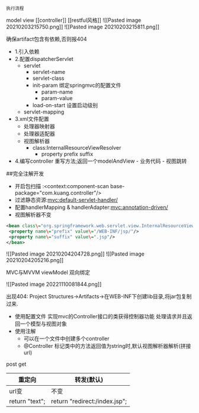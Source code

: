	执行流程
 
 model view [[controller]] [[restful风格]]
 ![[Pasted image 20210203215750.png]]
 ![[Pasted image 20210203215811.png]]
 
 确保artifact包含有依赖,否则报404
 - 1.引入依赖
 - 2.配置dispatcherServlet
 	- servlet
		- servlet-name
		- servlet-class
		- init-param		绑定springmvc的配置文件
			- param-name
			- param-value
		- load-on-start 	设置启动级别
 	- servlet-mapping
 - 3.xml文件配置
 	- 处理器映射器
 	- 处理器适配器
 	- 视图解析器
		- class:InternalResourceViewResolver
			- property 	 prefix
								suffix
- 4.编写controller
	重写方法;返回一个modelAndView
		- 业务代码
		- 视图跳转


##完全注解开发
- 开启包扫描 :<context:component-scan base-package="com.kuang.controller"/>
- 过滤静态资源:<mvc:default-servlet-handler/>
- 配置handlerMapping & handlerAdapter:<mvc:annotation-driven/>
- 视图解析器不变
```xml
<bean class\="org.springframework.web.servlet.view.InternalResourceViewResolver" id\="InternalResourceViewResolver"\>  
 <property name\="prefix" value\="/WEB-INF/jsp/"/>  
 <property name\="suffix" value\=".jsp"/>  
</bean>
```

![[Pasted image 20210204204728.png]]
![[Pasted image 20210204205216.png]]

MVC与MVVM
                    viewModel  双向绑定

![[Pasted image 20221110081844.png]]

出现404:
    Project Structures->Artifacts->在WEB-INF下创建lib目录,将jar包复制过来.

- 使用配置文件 
    实现mvc的Controller接口的类获得控制器功能
    处理请求并且返回一个模型与视图对象
- 使用注解
    - 可以在一个文件中创建多个controller
    - @Controller 标记类中的方法返回值为string时,默认视图解析器解析(拼接url)

post get 

重定向|转发(默认)
---|---
url变|不变
return "text"; | return "redirect:/index.jsp";


